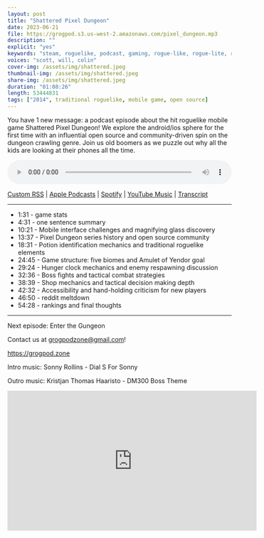 ```yaml
---
layout: post
title: "Shattered Pixel Dungeon"
date: 2023-06-21
file: https://grogpod.s3.us-west-2.amazonaws.com/pixel_dungeon.mp3
description: ""
explicit: "yes" 
keywords: "steam, roguelike, podcast, gaming, rogue-like, rogue-lite, roguelite, shattered pixel dungeon, mobile gaming"
voices: "scott, will, colin"
cover-img: /assets/img/shattered.jpeg
thumbnail-img: /assets/img/shattered.jpeg
share-img: /assets/img/shattered.jpeg
duration: "01:08:26"
length: 53444831  
tags: ["2014", traditional roguelike, mobile game, open source]
---
```

You have 1 new message: a podcast episode about the hit roguelike mobile game Shattered Pixel Dungeon! We explore the android/ios sphere for the first time with an influential open source and community-driven spin on the dungeon crawling genre. Join us old boomers as we puzzle out why all the kids are looking at their phones all the time. 

<div class="container">
  <audio controls style="width: 100%;">
    <source src="https://grogpod.s3.us-west-2.amazonaws.com/pixel_dungeon.mp3" type="audio/mpeg">
  </audio>
</div>

[Custom RSS](https://grogpod.zone/feed.xml) | [Apple Podcasts](https://podcasts.apple.com/us/podcast/shattered-pixel-dungeon/id1650474911?i=1000617805231) | [Spotify](https://open.spotify.com/episode/0E9fg6mJsseDrAI3gdOAMW?si=0Gf_gs2wSqKJhOpjE1PkiA) | [YouTube Music](https://www.youtube.com/playlist?list=PL-ShOmyMvd4jYFChE6tgj0JYG8RKK4xe0) | [Transcript](https://github.com/ScottBurger/going_rogue_podcast/blob/master/docs/transcripts/shattered_pixel_dungeon.txt)

---

* 1:31 - game stats
* 4:31 - one sentence summary
* 10:21 - Mobile interface challenges and magnifying glass discovery
* 13:37 - Pixel Dungeon series history and open source community
* 18:31 - Potion identification mechanics and traditional roguelike elements
* 24:45 - Game structure: five biomes and Amulet of Yendor goal
* 29:24 - Hunger clock mechanics and enemy respawning discussion
* 32:36 - Boss fights and tactical combat strategies
* 38:39 - Shop mechanics and tactical decision making depth
* 42:32 - Accessibility and hand-holding criticism for new players
* 46:50 - reddit meltdown
* 54:28 - rankings and final thoughts

---

Next episode: Enter the Gungeon

Contact us at grogpodzone@gmail.com!

https://grogpod.zone

Intro music: Sonny Rollins - Dial S For Sonny

Outro music: Kristjan Thomas Haaristo - DM300 Boss Theme

<div class="embed-responsive embed-responsive-16by9">
<iframe width="560" height="315" src="https://www.youtube.com/embed/piyxHAtfIFU" title="YouTube video player" frameborder="0" allow="accelerometer; autoplay; clipboard-write; encrypted-media; gyroscope; picture-in-picture" allowfullscreen></iframe>
</div>
